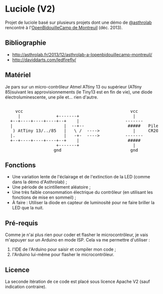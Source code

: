 Luciole (V2)
============

Projet de luciole basé sur plusieurs projets dont une démo de <a href='https://twitter.com/asthrolab'>@asthrolab</a> rencontré à l'<a href='http://asthrolab.fr/2013/12/retour-sur-lopenbidouillecamp-2013-montreuil/'>OpenBidouilleCamp de Montreuil</a> (déc. 2013).

Bibliographie
-------------

* http://asthrolab.fr/2013/12/asthrolab-a-lopenbidouillecamp-montreuil/
* http://daviddarts.com/ledfirefly/

Matériel
--------

Je pars sur un micro-contrôleur Atmel ATtiny 13 ou supérieur (ATtiny 85)suivant les approvisionnements (le Tiny13 est en fin de vie), une diode électroluminescente, une pile et... rien d'autre.

<pre>
                                                 
    vcc                                          vcc
     |              +-------+                     |
  +--+----+----+----+--+    |                  -------
  |                    |  --+--                 #####   Pile (3v)
   ) AtTiny 13/../85   |   \ /  ---->             |     CR2023
  |.                   |   -+-  ---->          -------
  +--+----+----+----+--+    |                   #####
                    +-------+                     |
                   gnd                           gnd
</pre>

Fonctions
---------

- Une variation lente de l'éclairage et de l'extinction de la LED (comme dans la démo d'Asthrolab) ;
- Une période de scintillement aléatoire ;
- Une très faible consommation électrique du contrôleur (en utilisant les fonctions de mise en sommeil) ;
- À faire : Utiliser la diode en capteur de luminosité pour ne faire briller la LED que la nuit.

Pré-requis
----------
Comme je n'ai plus rien pour coder et flasher le microcontrôleur, je vais m'appuyer sur un Arduino en mode ISP. Cela va me permettre d'utiliser :

1. l'IDE de l'Arduino pour saisir et compiler mon code ;
2. l'Arduino lui-même pour flasher le microcontrôleur.

Licence
-------
La seconde itération de ce code est placé sous licence Apache V2 (sauf indication contraire).

